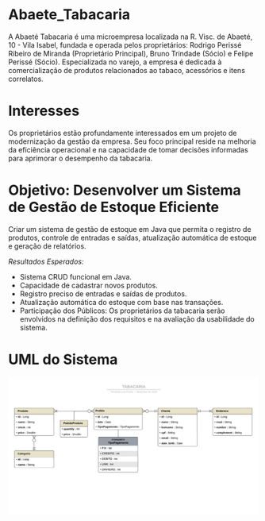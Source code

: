 # Abaete_Tabacaria

A Abaeté Tabacaria é uma microempresa localizada na R. Visc. de Abaeté, 10 - Vila Isabel, fundada e operada pelos proprietários: Rodrigo Perissé Ribeiro de Miranda (Proprietário Principal), Bruno Trindade (Sócio) e Felipe Perissé (Sócio). Especializada no varejo, a empresa é dedicada à comercialização de produtos relacionados ao tabaco, acessórios e itens correlatos.

# Interesses

Os proprietários estão profundamente interessados em um projeto de modernização da gestão da empresa. Seu foco principal reside na melhoria da eficiência operacional e na capacidade de tomar decisões informadas para aprimorar o desempenho da tabacaria.

# Objetivo: Desenvolver um Sistema de Gestão de Estoque Eficiente

Criar um sistema de gestão de estoque em Java que permita o registro de produtos, controle de entradas e saídas, atualização automática de estoque e geração de relatórios.

*Resultados Esperados:*
- Sistema CRUD funcional em Java.
- Capacidade de cadastrar novos produtos.
- Registro preciso de entradas e saídas de produtos.
- Atualização automática do estoque com base nas transações.
- Participação dos Públicos: Os proprietários da tabacaria serão envolvidos na definição dos requisitos e na avaliação da usabilidade do sistema.

# UML do Sistema
<img src="/UML_TABACARIA.png">
